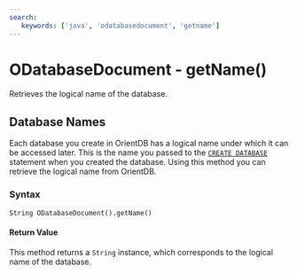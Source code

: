 ```yaml
---
search:
   keywords: ['java', 'odatabasedocument', 'getname']
---
```


# ODatabaseDocument - getName()

Retrieves the logical name of the database.

## Database Names

Each database you create in OrientDB has a logical name under which it can be accessed later.  This is the name you passed to the [`CREATE DATABASE`](../../../console/Console-Command-Create-Database.md) statement when you created the database.  Using this method you can retrieve the logical name from OrientDB.

### Syntax

```
String ODatabaseDocument().getName()
```

#### Return Value

This method returns a `String` instance, which corresponds to the logical name of the database.


